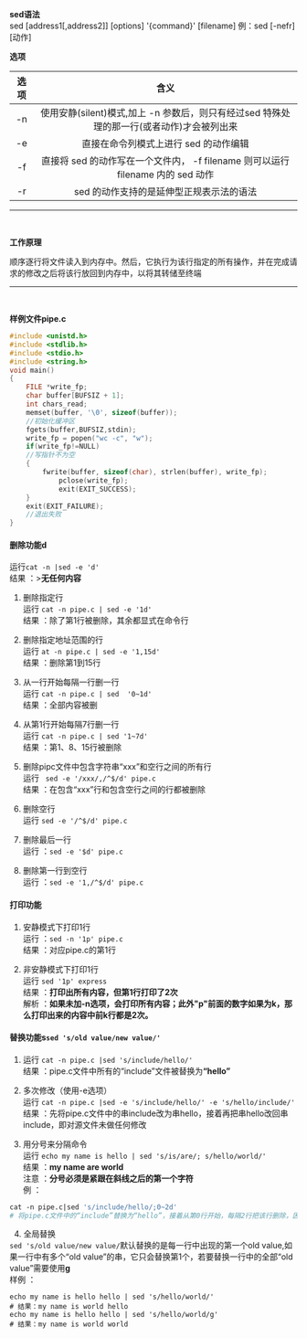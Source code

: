 **sed语法**<br/>
sed [address1[,address2]] [options] '{command}' [filename] 
例：sed [-nefr] [动作]

**选项**

| 选项 |  含义 |
|:----:|:-----:|
|-n| 使用安静(silent)模式,加上 -n 参数后，则只有经过sed 特殊处理的那一行(或者动作)才会被列出来|
|-e| 直接在命令列模式上进行 sed 的动作编辑|
|-f| 直接将 sed 的动作写在一个文件内， -f filename 则可以运行 filename 内的 sed 动作|
|-r| sed 的动作支持的是延伸型正规表示法的语法|
<hr/><br/>

**工作原理**

顺序逐行将文件读入到内存中。然后，它执行为该行指定的所有操作，并在完成请求的修改之后将该行放回到内存中，以将其转储至终端
<hr/><br/>

**样例文件pipe.c**
```c
#include <unistd.h>
#include <stdlib.h>
#include <stdio.h>
#include <string.h>
void main()
{
	FILE *write_fp;
  	char buffer[BUFSIZ + 1];
  	int chars_read;
  	memset(buffer, '\0', sizeof(buffer));
	//初始化缓冲区
  	fgets(buffer,BUFSIZ,stdin);
	write_fp = popen("wc -c", "w");
	if(write_fp!=NULL)
	//写指针不为空
	{
		fwrite(buffer, sizeof(char), strlen(buffer), write_fp);
    		pclose(write_fp);
    		exit(EXIT_SUCCESS);
	}
	exit(EXIT_FAILURE);
	//退出失败
}
```
#### 删除功能d
运行`cat -n |sed -e 'd' `<br/>
结果 ：>**无任何内容**<br/>

1. 删除指定行<br/>
运行 ``cat -n pipe.c | sed -e '1d'``<br/>
结果 ：除了第1行被删除，其余都显式在命令行<br/>

2. 删除指定地址范围的行<br/>
运行 ``at -n pipe.c | sed -e '1,15d'``<br/>
结果 ：删除第1到15行<br/>

3. 从一行开始每隔一行删一行<br/>
运行 ``cat -n pipe.c | sed  '0~1d'``<br/>
结果 ：全部内容被删<br/>

4. 从第1行开始每隔7行删一行<br/>
运行 ``cat -n pipe.c | sed '1~7d'``<br/>
结果 ：第1、8、15行被删除<br/>

5. 删除pipc文件中包含字符串“xxx”和空行之间的所有行<br>
运行 `` sed -e '/xxx/,/^$/d' pipe.c``<br>
结果 ：在包含“xxx”行和包含空行之间的行都被删除 <br>

6. 删除空行<br/>
运行 ``sed -e '/^$/d' pipe.c``<br/>

7. 删除最后一行<br/>
运行 ：``sed -e '$d' pipe.c``<br/>

8. 删除第一行到空行<br/>
运行 ：``sed -e '1,/^$/d' pipe.c``<br/>

#### 打印功能

1. 安静模式下打印1行<br/>
运行 ：``sed -n '1p' pipe.c``<br/>
结果 ：对应pipe.c的第1行<br/>

2. 非安静模式下打印1行<br/>
运行 ``sed '1p' express``<br/>
结果 ：**打印出所有内容，但第1行打印了2次**<br/>
解析 ：<strong>如果未加-n选项，会打印所有内容；此外"p"前面的数字如果为k，那么打印出来的内容中前k行都是2次。</strong><br/>

#### 替换功能s`sed 's/old value/new value/'`
1. 运行 ``cat -n pipe.c |sed 's/include/hello/'``<br/>
结果 ：pipe.c文件中所有的“include”文件被替换为<strong>“hello”</strong><br/>

2. 多次修改（使用-e选项）<br/>
运行 ``cat -n pipe.c |sed -e 's/include/hello/' -e 's/hello/include/'``<br/>
结果 ：先将pipe.c文件中的串include改为串hello，接着再把串hello改回串include，即对源文件未做任何修改<br/>

3. 用分号来分隔命令<br/>
运行 ``echo my name is hello | sed 's/is/are/; s/hello/world/' ``<br/>
结果 ：**my name are world**<br/>
注意 ：<strong>分号必须是紧跟在斜线之后的第一个字符</strong><br/>
例 ：
```makefile
cat -n pipe.c|sed 's/include/hello/;0~2d'
# 将pipe.c文件中的“include”替换为“hello”，接着从第0行开始，每隔2行把该行删除，因为没有第0行，所以删除的是第2，4，6，8……行，即偶数行
```
 
4. 全局替换<br/>
``sed 's/old value/new value/``默认替换的是每一行中出现的第一个old value,如果一行中有多个“old value”的串，它只会替换第1个，若要替换一行中的全部“old value”需要使用<strong>g</strong><br/>
样例 ：<br/>
```shell
echo my name is hello hello | sed 's/hello/world/'
# 结果：my name is world hello
echo my name is hello hello | sed 's/hello/world/g' 
# 结果：my name is world world
```
 
